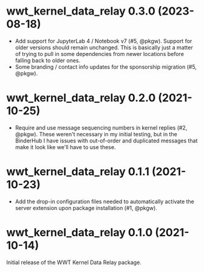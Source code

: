 # wwt_kernel_data_relay 0.3.0 (2023-08-18)

- Add support for JupyterLab 4 / Notebook v7 (#5, @pkgw). Support for older
  versions should remain unchanged. This is basically just a matter of trying to
  pull in some dependencies from newer locations before falling back to older
  ones.
- Some branding / contact info updates for the sponsorship migration (#5,
  @pkgw).


# wwt_kernel_data_relay 0.2.0 (2021-10-25)

- Require and use message sequencing numbers in kernel replies (#2, @pkgw).
  These weren't necessary in my initial testing, but in the BinderHub I have
  issues with out-of-order and duplicated messages that make it look like we'll
  have to use these.


# wwt_kernel_data_relay 0.1.1 (2021-10-23)

- Add the drop-in configuration files needed to automatically activate the
  server extension upon package installation (#1, @pkgw).


# wwt_kernel_data_relay 0.1.0 (2021-10-14)

Initial release of the WWT Kernel Data Relay package.
